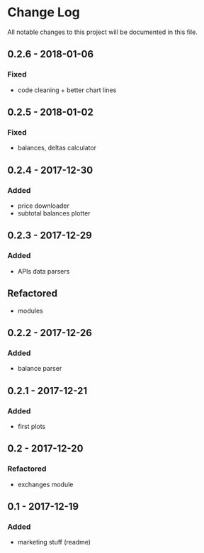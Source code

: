 # Change Log
All notable changes to this project will be documented in this file.

## 0.2.6 - 2018-01-06

### Fixed
- code cleaning + better chart lines

## 0.2.5 - 2018-01-02

### Fixed
- balances, deltas calculator

## 0.2.4 - 2017-12-30

### Added
- price downloader
- subtotal balances plotter

## 0.2.3 - 2017-12-29

### Added
- APIs data parsers

## Refactored
- modules

## 0.2.2 - 2017-12-26

### Added
- balance parser

## 0.2.1 - 2017-12-21

### Added
- first plots

## 0.2 - 2017-12-20

### Refactored
- exchanges module


## 0.1 - 2017-12-19

### Added
- marketing stuff (readme)
